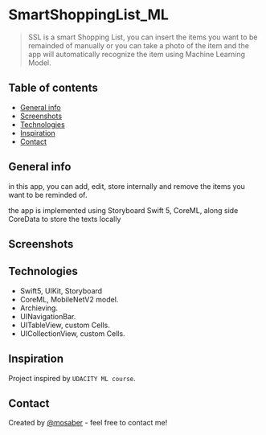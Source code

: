 # SmartShoppingList_ML

> SSL is a smart Shopping List, you can insert the items you want to be remainded of manually or you can take a photo of the item and the app will automatically recognize the item using Machine Learning Model.   

## Table of contents
* [General info](#general-info)
* [Screenshots](#screenshots)
* [Technologies](#technologies)
* [Inspiration](#inspiration)
* [Contact](#contact)

## General info
in this app, you can add, edit, store internally and remove the items you want to be reminded of.

the app is implemented using Storyboard Swift 5, CoreML, along side CoreData to store the texts locally

## Screenshots



## Technologies
* Swift5, UIKit, Storyboard
* CoreML, MobileNetV2 model.
* Archieving.
* UINavigationBar.
* UITableView, custom Cells. 
* UICollectionView, custom Cells. 



## Inspiration
Project inspired by `UDACITY ML course`.
## Contact
Created by [@mosaber](https://www.linkedin.com/in/mohamed-saber-fares/) - feel free to contact me!
